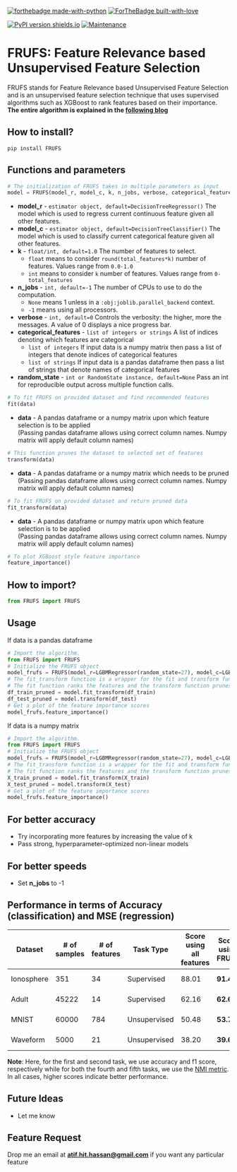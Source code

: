 [![forthebadge made-with-python](http://ForTheBadge.com/images/badges/made-with-python.svg)](https://www.python.org/)
[![ForTheBadge built-with-love](http://ForTheBadge.com/images/badges/built-with-love.svg)](https://github.com/atif-hassan/)

[![PyPI version shields.io](https://img.shields.io/pypi/v/FRUFS.svg)](https://pypi.python.org/pypi/FRUFS/)
[![Maintenance](https://img.shields.io/badge/Maintained%3F-yes-green.svg)](https://github.com/atif-hassan/FRUFS/commits)
# FRUFS: Feature Relevance based Unsupervised Feature Selection
FRUFS stands for Feature Relevance based Unsupervised Feature Selection and is an unsupervised feature selection technique that uses supervised algorithms such as XGBoost to rank features based on their importance. **The entire algorithm is explained in the [following blog]()**

## How to install?
```pip install FRUFS```

## Functions and parameters
```python
# The initialization of FRUFS takes in multiple parameters as input
model = FRUFS(model_r, model_c, k, n_jobs, verbose, categorical_features, random_state)
```
- **model_r** - `estimator object, default=DecisionTreeRegressor()` The model which is used to regress current continuous feature given all other features.
- **model_c** - `estimator object, default=DecisionTreeClassifier()` The model which is used to classify current categorical feature given all other features.
- **k** - `float/int, default=1.0` The number of features to select.
	- `float` means to consider `round(total_features*k)` number of features. Values range from `0.0-1.0`
	- `int` means to consider `k` number of features. Values range from `0-total_features`
- **n_jobs** - `int, default=-1` The number of CPUs to use to do the computation.
	- `None` means 1 unless in a `:obj:joblib.parallel_backend` context.
	- `-1` means using all processors.
- **verbose** - `int, default=0` Controls the verbosity: the higher, more the messages. A value of 0 displays a nice progress bar.
- **categorical_features** - `list of integers or strings` A list of indices denoting which features are categorical
	- `list of integers` If input data is a numpy matrix then pass a list of integers that denote indices of categorical features
	- `list of strings` If input data is a pandas dataframe then pass a list of strings that denote names of categorical features
- **random_state** - `int or RandomState instance, default=None` Pass an int for reproducible output across multiple function calls.

```python
# To fit FRUFS on provided dataset and find recommended features
fit(data)
```
- **data** - A pandas dataframe or a numpy matrix upon which feature selection is to be applied\
(Passing pandas dataframe allows using correct column names. Numpy matrix will apply default column names)

```python
# This function prunes the dataset to selected set of features
transform(data)
```
- **data** - A pandas dataframe or a numpy matrix which needs to be pruned\
(Passing pandas dataframe allows using correct column names. Numpy matrix will apply default column names)

```python
# To fit FRUFS on provided dataset and return pruned data
fit_transform(data)
```
- **data** - A pandas dataframe or numpy matrix upon which feature selection is to be applied\
(Passing pandas dataframe allows using correct column names. Numpy matrix will apply default column names)

```python
# To plot XGBoost style feature importance
feature_importance()
```

## How to import?
```python
from FRUFS import FRUFS
```

## Usage
If data is a pandas dataframe
```python
# Import the algorithm. 
from FRUFS import FRUFS
# Initialize the FRUFS object
model_frufs = FRUFS(model_r=LGBMRegressor(random_state=27), model_c=LGBMClassifier(random_state=27, class_weight="balanced"), categorical_features=categorical_features, k=13, n_jobs=-1, verbose=0, random_state=27)
# The fit_transform function is a wrapper for the fit and transform functions, individually.
# The fit function ranks the features and the transform function prunes the dataset to selected set of features
df_train_pruned = model.fit_transform(df_train)
df_test_pruned = model.transform(df_test)
# Get a plot of the feature importance scores
model_frufs.feature_importance()
```

If data is a numpy matrix
```python
# Import the algorithm. 
from FRUFS import FRUFS
# Initialize the FRUFS object
model_frufs = FRUFS(model_r=LGBMRegressor(random_state=27), model_c=LGBMClassifier(random_state=27, class_weight="balanced"), categorical_features=categorical_features, k=13, n_jobs=-1, verbose=0, random_state=27)
# The fit_transform function is a wrapper for the fit and transform functions, individually.
# The fit function ranks the features and the transform function prunes the dataset to selected set of features
X_train_pruned = model.fit_transform(X_train)
X_test_pruned = model.transform(X_test)
# Get a plot of the feature importance scores
model_frufs.feature_importance()
```

## For better accuracy
- Try incorporating more features by increasing the value of k
- Pass strong, hyperparameter-optimized non-linear models

## For better speeds
- Set **n_jobs** to -1

## Performance in terms of Accuracy (classification) and MSE (regression)
| Dataset | # of samples | # of features | Task Type | Score using all features | Score using FRUFS | # of features selected | % of features selected | Tutorial |
| --- | --- | --- |--- |--- |--- |--- |--- |--- |
| Ionosphere | 351 | 34 | Supervised | 88.01 | **91.45** | 24 | 70.5% | [tutorial here](https://github.com/atif-hassan/FRUFS/blob/main/tutorials/ionosphere_supervised-FRUFS.ipynb) |
| Adult | 45222 | 14 | Supervised | 62.16 | **62.65** | 13 | 92.8% | [tutorial here](https://github.com/atif-hassan/FRUFS/blob/main/tutorials/adult_supervised-FRUFS.ipynb) |
| MNIST | 60000 | 784 | Unsupervised | 50.48 | **53.70** | 329 | 42.0% | [tutorial here](https://github.com/atif-hassan/FRUFS/blob/main/tutorials/mnist_unsupervised-FRUFS.ipynb) |
| Waveform | 5000 | 21 | Unsupervised | 38.20 | **39.67** | 15 | 72.0% | [tutorial here](https://github.com/atif-hassan/FRUFS/blob/main/tutorials/waveform_unsupervised-FRUFS.ipynb) |

**Note**: Here, for the first and second task, we use accuracy and f1 score, respectively while for both the fourth and fifth tasks, we use the [NMI metric](https://scikit-learn.org/stable/modules/generated/sklearn.metrics.normalized_mutual_info_score.html). In all cases, higher scores indicate better performance.

## Future Ideas
- Let me know

## Feature Request
Drop me an email at **atif.hit.hassan@gmail.com** if you want any particular feature
